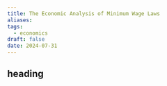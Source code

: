 ```yaml
---
title: The Economic Analysis of Minimum Wage Laws
aliases: 
tags:
  - economics
draft: false
date: 2024-07-31
---
```

## heading

